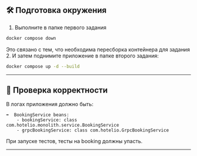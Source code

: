 ## 🛠️ Подготовка окружения

1. Выполните в папке первого задания 
```bash
docker compose down
```
Это связано с тем, что необходима пересборка контейнера для задания 2.
И затем поднимите приложение в папке второго задания:
```bash
docker compose up -d --build
```
---

## 🚀 Проверка корректности

В логах приложения должно быть:
```
➡️  BookingService beans:
    - bookingService: class com.hotelio.monolith.service.BookingService
    - grpcBookingService: class com.hotelio.GrpcBookingService
```

При запуске тестов, тесты на booking должны упасть.

---


